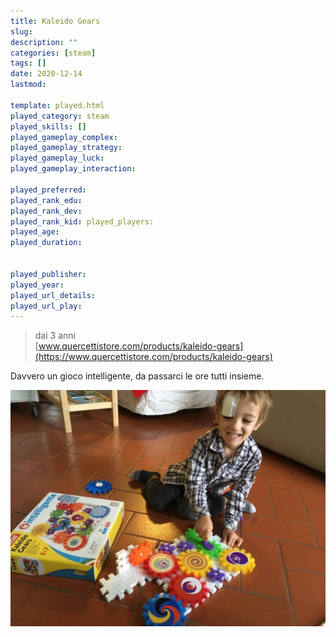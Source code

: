 ```yaml
---
title: Kaleido Gears
slug: 
description: ""
categories: [steam]
tags: []
date: 2020-12-14
lastmod: 

template: played.html
played_category: steam
played_skills: []
played_gameplay_complex: 
played_gameplay_strategy: 
played_gameplay_luck: 
played_gameplay_interaction: 

played_preferred: 
played_rank_edu: 
played_rank_dev: 
played_rank_kid: played_players: 
played_age: 
played_duration: 


played_publisher: 
played_year: 
played_url_details: 
played_url_play: 
---
```


> dai 3 anni  
> [www.quercettistore.com/products/kaleido-gears](https://www.quercettistore.com/products/kaleido-gears)  

Davvero un gioco intelligente, da passarci le ore tutti insieme.

![](img/steam_kaleido_gears.webp)


